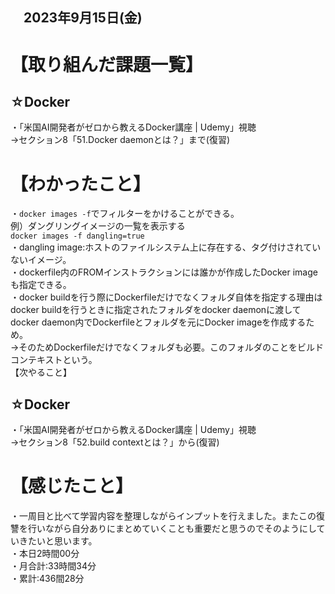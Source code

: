 ## 　2023年9月15日(金)
# 【取り組んだ課題一覧】
## ☆Docker
・「米国AI開発者がゼロから教えるDocker講座 | Udemy」視聴<br>
→セクション8「51.Docker daemonとは？」まで(復習)<br>
# 【わかったこと】
・`docker images -f`でフィルターをかけることができる。<br>
例）ダングリングイメージの一覧を表示する<br>
`docker images -f dangling=true`<br>
・dangling image:ホストのファイルシステム上に存在する、タグ付けされていないイメージ。<br>
・dockerfile内のFROMインストラクションには誰かが作成したDocker imageも指定できる。<br>
・docker buildを行う際にDockerfileだけでなくフォルダ自体を指定する理由はdocker buildを行うときに指定されたフォルダをdocker daemonに渡してdocker daemon内でDockerfileとフォルダを元にDocker imageを作成するため。<br>
→そのためDockerfileだけでなくフォルダも必要。このフォルダのことをビルドコンテキストという。<br>
【次やること】
## ☆Docker
・「米国AI開発者がゼロから教えるDocker講座 | Udemy」視聴<br>
→セクション8「52.build contextとは？」から(復習)<br>
# 【感じたこと】
・一周目と比べて学習内容を整理しながらインプットを行えました。またこの復讐を行いながら自分ありにまとめていくことも重要だと思うのでそのようにしていきたいと思います。<br>
・本日2時間00分<br>
・月合計:33時間34分<br>
・累計:436間28分<br>
